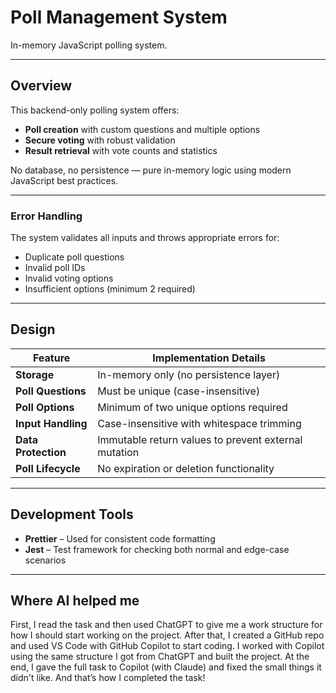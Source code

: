 # Poll Management System

In-memory JavaScript polling system.

---

## Overview

This backend-only polling system offers:

- **Poll creation** with custom questions and multiple options
- **Secure voting** with robust validation
- **Result retrieval** with vote counts and statistics

No database, no persistence — pure in-memory logic using modern JavaScript best practices.

---

### Error Handling

The system validates all inputs and throws appropriate errors for:

- Duplicate poll questions
- Invalid poll IDs
- Invalid voting options
- Insufficient options (minimum 2 required)

---

## Design

| Feature             | Implementation Details                               |
| ------------------- | ---------------------------------------------------- |
| **Storage**         | In-memory only (no persistence layer)                |
| **Poll Questions**  | Must be unique (case-insensitive)                    |
| **Poll Options**    | Minimum of two unique options required               |
| **Input Handling**  | Case-insensitive with whitespace trimming            |
| **Data Protection** | Immutable return values to prevent external mutation |
| **Poll Lifecycle**  | No expiration or deletion functionality              |

---

## Development Tools

- **Prettier** – Used for consistent code formatting
- **Jest** – Test framework for checking both normal and edge-case scenarios

---

## Where AI helped me

First, I read the task and then used ChatGPT to give me a work structure for how I should start working on the project.
After that, I created a GitHub repo and used VS Code with GitHub Copilot to start coding.
I worked with Copilot using the same structure I got from ChatGPT and built the project.
At the end, I gave the full task to Copilot (with Claude) and fixed the small things it didn't like.
And that’s how I completed the task!
